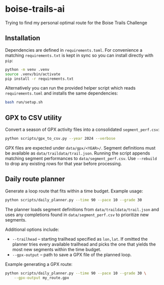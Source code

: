 # boise-trails-ai
Trying to find my personal optimal route for the Boise Trails Challenge

## Installation

Dependencies are defined in `requirements.toml`.  For convenience a matching
`requirements.txt` is kept in sync so you can install directly with `pip`:

```bash
python -m venv .venv
source .venv/bin/activate
pip install -r requirements.txt
```

Alternatively you can run the provided helper script which reads
`requirements.toml` and installs the same dependencies:

```bash
bash run/setup.sh
```

## GPX to CSV utility

Convert a season of GPX activity files into a consolidated `segment_perf.csv`:

```bash
python scripts/gpx_to_csv.py --year 2024 --verbose
```

GPX files are expected under `data/gpx/<YEAR>/`. Segment definitions must be
available as `data/traildata/trail.json`. Running the
script appends matching segment performances to `data/segment_perf.csv`. Use
`--rebuild` to drop any existing rows for that year before processing.

## Daily route planner

Generate a loop route that fits within a time budget. Example usage:

```bash
python scripts/daily_planner.py --time 90 --pace 10 --grade 30
```

The planner loads segment definitions from `data/traildata/trail.json` and uses
any completions found in `data/segment_perf.csv` to prioritize new segments.

Additional options include:

* `--trailhead` – starting trailhead specified as `lon,lat`. If omitted the
  planner tries every available trailhead and picks the one that yields the most
  new segments within the time budget.
* `--gpx-output` – path to save a GPX file of the planned loop.

Example generating a GPX route:

```bash
python scripts/daily_planner.py --time 90 --pace 10 --grade 30 \
    --gpx-output my_route.gpx
```

